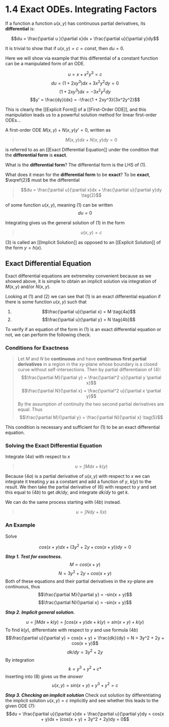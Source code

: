 # 1.4 Exact ODEs. Integrating Factors

If a function a function $u(x,y)$ has continuous partial derivatives, its **differential** is:

$$du = \frac{\partial u }{\partial x}dx + \frac{\partial u}{\partial y}dy$$

It is trivial to show that if $u(x,y) = c = const$, then $du = 0$.

Here we will show via example that this differential of a constant function can be a manipulated form of an ODE.

$$u = x + x^2y^3 = c$$
$$du = (1 + 2xy^3)dx + 3x^2y^2dy = 0$$
$$(1 + 2xy^3)dx = -3x^2y^2dy$$
$$y' = \frac{dy}{dx} = -\frac{1 + 2xy^3}{3x^2y^2}$$

This is clearly the [[Explicit Form]] of a [[First-Order ODE]], and this manipulation leads us to a powerful solution method for linear first-order ODEs... 

A first-order ODE $M(x,y) + N(x,y)y' = 0$, written as

> $$M(x,y)dx + N(x,y)dy = 0 \tag{1}$$

is referred to as an [[Exact Differential Equation]] under the condition that the **differential form** is **exact**.

What is the **differential form**? The differential form is the LHS of $(1)$.

What does it mean for the **differential form** to be **exact**? To be **exact**, $\eqref{2}$ must be the differential
> $$du = \frac{\partial u}{\partial x}dx + \frac{\partial u}{\partial y}dy \tag{2}$$

of some function $u(x,y)$, meaning $(1)$ can be written
$$du = 0$$

Integrating gives us the general solution of $(1)$ in the form
> $$u(x,y) = c \tag{3}$$

$(3)$ is called an [[Implicit Solution]] as opposed to an [[Explicit Solution]] of the form $y = h(x)$.

## Exact Differential Equation

Exact differential equations are extremeley convenient because as we showed above, it is simple to obtain an implicit solution via integration of $M(x,y)$ and/or $N(x,y)$.

Looking at $(1)$ and $(2)$ we can see that $(1)$ is an exact differential equation if there is some function $u(x,y)$ such that

1. $$\frac{\partial u}{\partial x} = M \tag{4a}$$
2. $$\frac{\partial u}{\partial y} = N \tag{4b}$$

To verify if an equation of the form in $(1)$ is an exact differential equation or not, we can perform the following check.

### Conditions for Exactness

> Let $M$ and $N$ be **continuous** and have **continuous first partial derivatives** in a region in the xy-plane whose boundary is a closed curve without self-intersections. Then by partial differentiaion of $(4)$:
> $$\frac{\partial M}{\partial y} = \frac{\partial^2 u}{\partial y \partial x}$$
> $$\frac{\partial N}{\partial x} = \frac{\partial^2 u}{\partial x \partial y}$$
> By the assumption of continuity the two second partial derivatives are equal. Thus
> $$\frac{\partial M}{\partial y} = \frac{\partial N}{\partial x} \tag{5}$$

This condition is necessary and sufficient for $(1)$ to be an exact differential equation.

### Solving the Exact Differential Equation

Integrate $(4a)$ with respect to $x$

> $$u = \int M dx + k(y) \tag{6}$$

Because $(4a)$ is a partial derivative of $u(x,y)$ with respect to $x$ we can integrate it treating $y$ as a constant and add a function of $y$, $k(y)$ to the result. We then take the partial derivative of $(6)$ with respect to $y$ and set this equal to $(4b)$ to get $dk/dy$, and integrate $dk/dy$ to get $k$.

We can do the same process starting with $(4b)$ instead.

> $$u = \int N dy + l(x) \tag{6*}$$

### An Example

Solve

$$cos(x + y)dx + (3y^2 + 2y + cos(x + y))dy = 0 \tag{7}$$

***Step 1. Test for exactness.***
$$M = cos(x + y)$$
$$N = 3y^2 + 2y + cos(x+y)$$
Both of these equations and their partial derivatives in the xy-plane are continuous, thus
$$\frac{\partial M}{\partial y} = -sin(x + y)$$
$$\frac{\partial N}{\partial x} = -sin(x + y)$$

***Step 2. Implicit general solution.***

$$u = \int M dx + k(y) = \int cos(x + y)dx + k(y) = sin(x + y) + k(y) \tag{8}$$
To find $k(y)$, differentiate with respect to $y$ and use formula $(4b)$
$$\frac{\partial u}{\partial y} = cos(x + y) + \frac{dk}{dy} = N = 3y^2 + 2y + cos(x + y)$$
$$dk/dy = 3y^2 + 2y$$
By integration
$$k = y^3 + y^2 + c*$$
Inserting into $(8)$ gives us the *answer*
$$u(x,y) = sin(x + y) + y^3 + y^2 = c$$

***Step 3. Checking an implicit solution***
Check out solution by differentiating the implicit solution $u(x, y) = c$ implicitly and see whether this leads to the given ODE $(7)$:
$$du = \frac{\partial u}{\partial x}dx + \frac{\partial u}{\partial y}dy = cos(x + y)dx + (cos(x + y) + 3y^2 + 2y)dy = 0$$